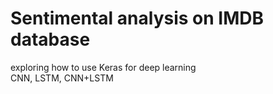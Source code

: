 # Sentimental analysis on IMDB database  
exploring how to use Keras for deep learning  
CNN, LSTM, CNN+LSTM  
